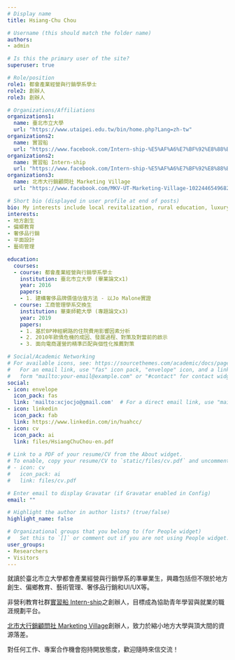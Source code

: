 ```yaml
---
# Display name
title: Hsiang-Chu Chou

# Username (this should match the folder name)
authors:
- admin

# Is this the primary user of the site?
superuser: true

# Role/position
role1: 都會產業經營與行銷學系學士
role2: 創辦人
role3: 創辦人

# Organizations/Affiliations
organizations1:
  name: 臺北市立大學
  url: "https://www.utaipei.edu.tw/bin/home.php?Lang=zh-tw"
organizations2:
  name: 實習船
  url: "https://www.facebook.com/Intern-ship-%E5%AF%A6%E7%BF%92%E8%88%B9-419545985123665/"
organizations2:
  name: 實習船 Intern-ship
  url: "https://www.facebook.com/Intern-ship-%E5%AF%A6%E7%BF%92%E8%88%B9-419545985123665/"
organizations3:
  name: 北市大行銷顧問社 Marketing Village
  url: "https://www.facebook.com/MKV-UT-Marketing-Village-102244654968249"

# Short bio (displayed in user profile at end of posts)
bio: My interests include local revitalization, rural education, luxury marketing and arts administration. 
interests:
- 地方創生
- 偏鄉教育
- 奢侈品行銷
- 平面設計
- 藝術管理

education:
  courses:
  - course: 都會產業經營與行銷學系學士
    institution: 臺北市立大學 (畢業論文x1)
    year: 2016
    papers:
    - 1. 建構奢侈品牌價值估值方法 - 以Jo Malone實證
  - course: 工商管理學系交換生
    institution: 華東師範大學 (專題論文x3)
    year: 2019
    papers:
    - 1. 基於BP神經網路的住院費用影響因素分析
    - 2. 2010年歐債危機的成因、發展過程、對策及對當前的啟示
    - 3. 面向電商運營的精準匹配與個性化推薦對策

# Social/Academic Networking
# For available icons, see: https://sourcethemes.com/academic/docs/page-builder/#icons
#   For an email link, use "fas" icon pack, "envelope" icon, and a link in the
#   form "mailto:your-email@example.com" or "#contact" for contact widget.
social:
- icon: envelope
  icon_pack: fas
  link: 'mailto:xcjocjo@gmail.com'  # For a direct email link, use "mailto:test@example.org".
- icon: linkedin
  icon_pack: fab
  link: https://www.linkedin.com/in/huahcc/
- icon: cv
  icon_pack: ai
  link: files/HsiangChuChou-en.pdf
 
# Link to a PDF of your resume/CV from the About widget.
# To enable, copy your resume/CV to `static/files/cv.pdf` and uncomment the lines below.
# - icon: cv
#   icon_pack: ai
#   link: files/cv.pdf

# Enter email to display Gravatar (if Gravatar enabled in Config)
email: ""

# Highlight the author in author lists? (true/false)
highlight_name: false

# Organizational groups that you belong to (for People widget)
#   Set this to `[]` or comment out if you are not using People widget.
user_groups:
- Researchers
- Visitors
---
```


就讀於臺北市立大學都會產業經營與行銷學系的準畢業生，興趣包括但不限於地方創生、偏鄉教育、藝術管理、奢侈品行銷和UI/UX等。

非營利教育社群<a href="https://www.facebook.com/Intern-ship-%E5%AF%A6%E7%BF%92%E8%88%B9-419545985123665/">實習船 Intern-ship</a>之創辦人，目標成為協助青年學習與就業的職涯規劃平台。

<a href="https://www.facebook.com/MKV-UT-Marketing-Village-102244654968249">北市大行銷顧問社 Marketing Village</a>創辦人，致力於縮小地方大學與頂大間的資源落差。

對任何工作、專案合作機會抱持開放態度，歡迎隨時來信交流！